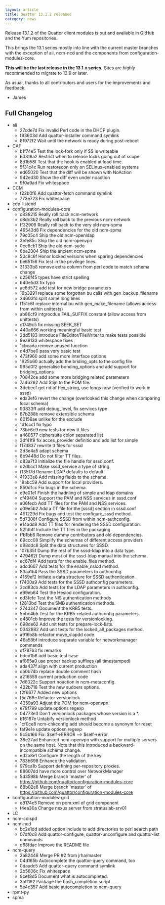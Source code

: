```yaml
---
layout: article
title: Quattor 13.1.2 released
category: news
---
```


Release 13.1.2 of the Quattor client modules is out and available in GitHub and the Yum repositories.

This brings the 13.1 series mostly into line with the current master branches with the exception of aii, ncm-ncd and the components from configuration-modules-core.

__This will be the last release in the 13.1.x series.__ Sites are _highly_ recommended to migrate to 13.9 or later.

As usual, thanks to all contributors and users for the improvements and feedback.

- James

Full Changelog
--------------

* aii
    * 27cde7d Fix invalid Perl code in the DHCP plugin.
    * f93603d Add quattor-installer command symlink
    * 8f972f2 Wait until the network is ready during post-reboot
* CAF
    * b1f74e5 Test the lock-fork only if $$ is writeable
    * 63318a2 Restrict when to release locks going out of scope
    * 8d1b58f Test that the hook is enabled at load time.
    * 5f31c4c Run restorecon only on SELinux-enabled systems
    * ed65020 Test that the diff will be shown with NoAction
    * 942ed30 Show the diff even under noaction
    * 9f0a9ad Fix whitespace
* CCM
    * f22b0f6 Add quattor-fetch command symlink
    * 773e723 Fix whitespace
* cdp-listend
* configuration-modules-core
    * c838215 Really roll back ncm-network
    * c8dc3b2 Really roll back to the previous ncm-network
    * ff32909 Really roll back to the very old ncm-spma
    * 49543d8 Fix dependencies for the old ncm-spma
    * 79c05c4 Ship the old ncm-openldap
    * 3efe85c Ship the old ncm-openvpn
    * 0ce6cb1 Ship the old ncm-sudo
    * 8be2304 Ship the ancient ncm-spma
    * 50c8c6f Honor locked versions when sparing dependencies
    * be65156 Fix test in the privilege lines.
    * 31333b8 remove extra column from perl code to match schema change
    * d256f45 types have strict spelling
    * 640e5d3 fix typo
    * ae8d572 add test for new bridge parameters
    * 16b3291 replace some forgotten bu calls with gen_backup_filename
    * 24603fd split some long lines
    * f151c6f replace internal bu with gen_make_filename (allows access from within unittests)
    * ab86cf9 intgrocdue FAIL_SUFFIX constant (allow access from unittests)
    * c1749c5 fix missing SEEK_SET
    * 440a666 working meaningful basic test
    * 2dd5183 introduce FileEditor/FileWriter to make tests possible
    * 9ea9133 whitespace fixes
    * 1cbcada remove unused function
    * d4d7be0 pass very basic test
    * 473f960 add some more interface options
    * 1925b60 actually add the briding_opts to the config file
    * 995d0f2 generalise bonding_options and add support for bridging_options
    * 70842ce add some more bridging related parameters
    * 7a46292 Add Stijn to the POM file.
    * 3debecf get rid of hex_string, use longs now (verified to work in sssd)
    * eda3ef6 revert the change (overlooked this change when comparing local schema)
    * 93833ff add debug_level, fix services type
    * 87b288b remove extensible schema
    * 60156ae unlike for the exclude
    * 1d1ccc1 fix typo
    * 73bc6c9 new tests for new tt files
    * a460577 ciphersuite colon separated list
    * 3df41f9 fix acces_provider definitio and add list for simple
    * f17d837 rewrite tt files for sssd
    * 2d3e4a5 adapt schema
    * 8b9448d Do not filter TT files.
    * d83a7f3 Initialize the file handle for sssd.conf.
    * d2dbcc1 Make sssd_service a type of string.
    * f135f7d Rename LDAP defaults to default
    * 41933e8 Add missing fields to the schema.
    * 18abc59 Add support for local providers.
    * 850d1cc Fix bugs in the schema.
    * e9e01e1 Finish the hadnling of simple and ldap domains
    * cf49404 Support the PAM and NSS services in sssd.conf
    * a06fecb Add TT files for the PAM and NSS services.
    * c09e5b2 Add a TT file for the [sssd] section in sssd.conf
    * 491229d Fix bugs and test the configure_sssd method.
    * 5d7308f Configure SSSD from within ncm-authconfig.
    * e14add9 Add TT files for rendering the SSSD configuration.
    * 52fdbff Include the TT files in the packaging.
    * ffb1bb6 Remove dummy contributors and old dependencies.
    * 69ccc08 Simplify the schemas of different access providers
    * d98ddc8 Split the data structures for SSSD.
    * 107b35f Dump the rest of the sssd-ldap into a data type.
    * 479462f Dump most of the sssd-ldap manual into the schema.
    * ec67df4 Add tests for the enable_files method.
    * adcd607 Add tests for the enable_nslcd method.
    * 83aa1b4 Pass the SSSD parameters to authconfig.
    * 4169ef2 Initiate a data structure for SSSD authentication.
    * f7400a9 Add tests for the SSSD authconfig parameters.
    * 3cd83cb Add tests for the LDAP parameters in authconfig.
    * e99eb64 Test the Hesiod configuration.
    * ed3fefe Test the NIS authentication methods
    * f2813bd Test the SMB authentication methods.
    * 274d347 Document the KRB5 tests.
    * 5bbc4b5 Test for the KRB5-related authconfig parameters.
    * d4801cb Improve the tests for versionlocking.
    * 698de62 Add unit tests for prepare-lock-lists.
    * 0342882 Add unit tests for the locked_all_packages method.
    * a916b8b refactor move_slapdd code
    * 46a58bf introduce separate variable for networkmanager commands
    * df79763 fix remarks
    * bdcd1b8 add basic test case
    * af865a0 use proper backup suffixes (all timestamped)
    * ada437f align with current production
    * da0b74b replace double comment hash
    * a216559 current production code
    * 7d6022c Support noaction in ncm-metaconfig.
    * 422b718 Test the new sudoers options.
    * f2f6677 Added new options
    * f5c769e Refactor versionlock
    * 4359a93 Adjust the POM for ncm-openvpn.
    * e79f799 update options regexp
    * 04773e3 Don't versionlock packages whose version is a *.
    * b16187e Untabify versionlock method
    * 1cf0ce8 ncm-chkconfig add should become a synonym for reset
    * faf9e1e update optiosn regexp
    * 9c5b166 Fix: $self->ERROR ==> $self->error
    * 38e27ad Enhanced ncm-openvpn with support for multiple servers on the same host. Note that this introduced a backward-incompatible schema change.
    * ed2a8e1 Configure the length of the key.
    * 783b698 Enhance the validation.
    * 979ca1b Support defining per-repository proxies.
    * 88607dd have more control over NetworkManager
    * 5d3598b Merge branch 'master' of https://github.com/quattor/configuration-modules-core
    * 68b02e8 Merge branch 'master' of https://github.com/quattor/configuration-modules-core
* configuration-modules-grid
    * e8174c5 Remove <repositories> on pom.xml of grid component
    * f4ea30a Change nexus server from stratuslab-srv01
* LC
* ncm-cdispd
* ncm-ncd
    * bc2e1dd added option include to add directories to perl search path
    * 07df0c8 Add quattor-configure, quattor-unconfigure and quattor-list commands
    * d68fdac Improve the README file
* ncm-query
    * 2a82448 Merge PR #2 from jrha/master
    * 04d165b Autocomplete the quattor-query command, too
    * 0daadc5 Add quattor-query command symlink
    * 2b5606c Fix whitespace
    * 9cef8d5 Document what is autocompleted.
    * 3aff192 Package the bash_completion script
    * 5e4c357 Add basic autocompletion to ncm-query
* rpmt-py
* spma
